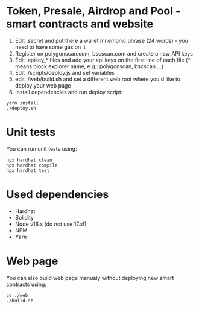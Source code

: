 # Token, Presale, Airdrop and Pool - smart contracts and website
1. Edit .secret and put there a wallet mnemonic phrase (24 words) - you need to have some gas on it
2. Register on polygonscan.com, bscscan.com and create a new API keys
3. Edit .apikey_* files and add your api keys on the first line of each file (* means block explorer name, e.g.: polygonscan, bscscan ...)
4. Edit ./scripts/deploy.js and set variables
5. edit ./web/build.sh and set a different web root where you'd like to deploy your web page
6. Install dependencies and run deploy script:
```console
yarn install
./deploy.sh
```
# Unit tests
You can run unit tests using:
```console
npx hardhat clean
npx hardhat compile
npx hardhat test
```

# Used dependencies
- Hardhat
- Solidity
- Node v16.x (do not use 17.x!)
- NPM
- Yarn

# Web page
You can also build web page manualy without deploying new smart contracts using:
```console
cd ./web
./build.sh
```
